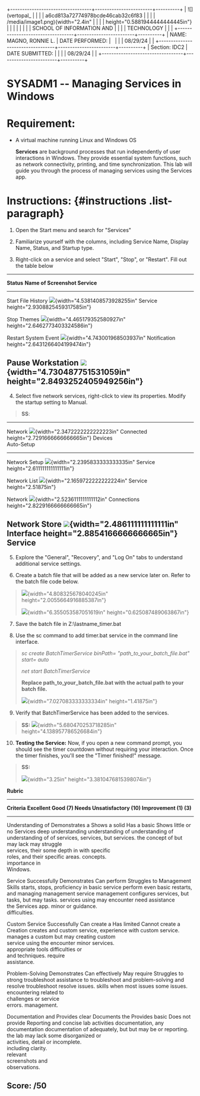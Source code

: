 +----------------------------------+------------------------+----------+
| ![](vertopal_                    |                        |          |
| a6cd813a72774978bcde46cab32c6f83 |                        |          |
| /media/image1.png){width="2.4in" |                        |          |
| height="0.5881944444444445in"}   |                        |          |
|                                  |                        |          |
| SCHOOL OF INFORMATION AND        |                        |          |
| TECHNOLOGY                       |                        |          |
+----------------------------------+------------------------+----------+
| NAME: MAGNO, RONNIE L.           | DATE PERFORMED:        |          |
|                                  | 08/29/24               |          |
+----------------------------------+------------------------+----------+
| Section: IDC2                    | DATE SUBMITTED:        |          |
|                                  | 08/29/24               |          |
+----------------------------------+------------------------+----------+

# SYSADM1 -- Managing Services in Windows

# Requirement: 

-   A virtual machine running Linux and Windows OS

    **Services** are background processes that run independently of user
    interactions in Windows. They provide essential system functions,
    such as network connectivity, printing, and time synchronization.
    This lab will guide you through the process of managing services
    using the Services app.

# Instructions:  {#instructions .list-paragraph}

1.  Open the Start menu and search for \"Services\"

2.  Familiarize yourself with the columns, including Service Name,
    Display Name, Status, and Startup type.

3.  Right-click on a service and select \"Start\", \"Stop\", or
    \"Restart\". Fill out the table below

  --------------------------------------------------------------------------------------------------------------------------
  **Status**   **Name of      **Screenshot**
               Service**      
  ------------ -------------- ----------------------------------------------------------------------------------------------
  Start        File History   ![](vertopal_a6cd813a72774978bcde46cab32c6f83/media/image2.png){width="4.5381408573928255in"
               Service        height="2.9308825459317585in"}

                              

  Stop         Themes         ![](vertopal_a6cd813a72774978bcde46cab32c6f83/media/image3.png){width="4.465179352580927in"
                              height="2.6462773403324586in"}

  Restart      System Event   ![](vertopal_a6cd813a72774978bcde46cab32c6f83/media/image4.png){width="4.743001968503937in"
               Notification   height="2.6431266404199474in"}

  Pause        Workstation    ![](vertopal_a6cd813a72774978bcde46cab32c6f83/media/image5.png){width="4.730487751531059in"
                              height="2.8493252405949256in"}
  --------------------------------------------------------------------------------------------------------------------------

4.  Select five network services, right-click to view its properties.
    Modify the startup setting to Manual.

> **SS**:

  -------------------------------------------------------------------------------------------------------------
  Network        ![](vertopal_a6cd813a72774978bcde46cab32c6f83/media/image6.png){width="2.3472222222222223in"
  Connected      height="2.7291666666666665in"}
  Devices        
  Auto-Setup     
  -------------- ----------------------------------------------------------------------------------------------
  Network Setup  ![](vertopal_a6cd813a72774978bcde46cab32c6f83/media/image7.png){width="2.2395833333333335in"
  Service        height="2.611111111111111in"}

  Network List   ![](vertopal_a6cd813a72774978bcde46cab32c6f83/media/image8.png){width="2.1659722222222224in"
  Service        height="2.51875in"}

  Network        ![](vertopal_a6cd813a72774978bcde46cab32c6f83/media/image9.png){width="2.5236111111111112in"
  Connections    height="2.8229166666666665in"}

  Network Store  ![](vertopal_a6cd813a72774978bcde46cab32c6f83/media/image10.png){width="2.486111111111111in"
  Interface      height="2.8854166666666665in"}
  Service        
  -------------------------------------------------------------------------------------------------------------

5.  Explore the \"General\", \"Recovery\", and \"Log On\" tabs to
    understand additional service settings.

6.  Create a batch file that will be added as a new service later on.
    Refer to the batch file code below.

> ![](vertopal_a6cd813a72774978bcde46cab32c6f83/media/image11.png){width="4.808325678040245in"
> height="2.0055664916885387in"}
>
> ![](vertopal_a6cd813a72774978bcde46cab32c6f83/media/image12.png){width="6.355053587051619in"
> height="0.625087489063867in"}

7.  Save the batch file in Z:\\lastname_timer.bat

8.  Use the sc command to add timer.bat service in the command line
    interface.

> *sc create BatchTimerService binPath= \"path_to_your_batch_file.bat\"
> start= auto*
>
> *net start BatchTimerService*
>
> **Replace path_to_your_batch_file.bat with the actual path to your
> batch file.**
>
> ![](vertopal_a6cd813a72774978bcde46cab32c6f83/media/image13.png){width="7.027083333333334in"
> height="1.41875in"}

9.  Verify that BatchTimerService has been added to the services.

> **SS:**
> ![](vertopal_a6cd813a72774978bcde46cab32c6f83/media/image14.png){width="5.680470253718285in"
> height="4.138957786526684in"}

10. **Testing the Service:** Now, if you open a new command prompt, you
    should see the timer countdown without requiring your interaction.
    Once the timer finishes, you\'ll see the \"Timer finished!\"
    message.

> **SS:**
>
> ![](vertopal_a6cd813a72774978bcde46cab32c6f83/media/image15.png){width="3.25in"
> height="3.3810476815398074in"}

**Rubric**

  ---------------------------------------------------------------------------------------
  **Criteria**      **Excellent       **Good (7)**    **Needs          **Unsatisfactory
                    (10)**                            Improvement      (1)**
                                                      (3)**            
  ----------------- ----------------- --------------- ---------------- ------------------
  Understanding of  Demonstrates a    Shows a solid   Has a basic      Shows little or no
  Services          deep              understanding   understanding of understanding of
                    understanding of  of services,    services, but    services.
                    the concept of    but may lack    may struggle     
                    services, their   some depth in   with specific    
                    roles, and their  specific areas. concepts.        
                    importance in                                      
                    Windows.                                           

  Service           Successfully      Demonstrates    Can perform      Struggles to
  Management Skills starts, stops,    proficiency in  basic service    perform even basic
                    restarts, and     managing        management       service management
                    configures        services, but   tasks, but may   tasks.
                    services using    may encounter   need assistance  
                    the Services app. minor           or guidance.     
                                      difficulties.                    

  Custom Service    Successfully      Can create a    Has limited      Cannot create a
  Creation          creates and       custom service, experience with  custom service.
                    manages a custom  but may         creating custom  
                    service using the encounter minor services.        
                    appropriate tools difficulties or                  
                    and techniques.   require                          
                                      assistance.                      

  Problem-Solving   Demonstrates      Can effectively May require      Struggles to
                    strong            troubleshoot    assistance to    troubleshoot and
                    problem-solving   and resolve     troubleshoot     resolve issues.
                    skills when       most issues     some issues.     
                    encountering      related to                       
                    challenges or     service                          
                    errors.           management.                      

  Documentation and Provides clear    Documents the   Provides basic   Does not provide
  Reporting         and concise       lab activities  documentation,   any documentation
                    documentation of  adequately, but but may be       or reporting.
                    the lab           may lack some   disorganized or  
                    activities,       detail or       incomplete.      
                    including         clarity.                         
                    relevant                                           
                    screenshots and                                    
                    observations.                                      

  **Score:**        **/50**                                            
  ---------------------------------------------------------------------------------------
